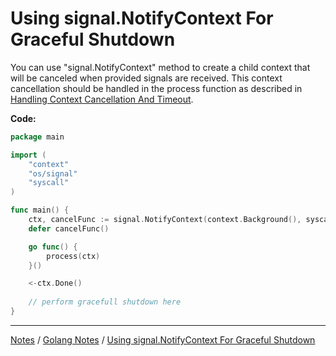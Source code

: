# Using signal.NotifyContext For Graceful Shutdown

You can use "signal.NotifyContext" method to create a child context that will be canceled when provided signals are received. This context cancellation should be handled in the process function as described in [Handling Context Cancellation And Timeout](notes/golang/handling-context-cancellation-and-timeout.md).

**Code:**

```go
package main

import (
	"context"
	"os/signal"
	"syscall"
)

func main() {
	ctx, cancelFunc := signal.NotifyContext(context.Background(), syscall.SIGINT, syscall.SIGTERM)
	defer cancelFunc()

	go func() {
		process(ctx)
	}()

	<-ctx.Done()
	
	// perform gracefull shutdown here
}
```

<hr style="height:1px;">

[Notes](../../index.md#notes) / [Golang Notes](../../index.md#golang-notes) / [Using signal.NotifyContext For Graceful Shutdown](#using-signalnotifycontext-for-graceful-shutdown)
